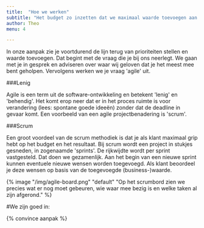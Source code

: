 ```yaml
---
title:  "Hoe we werken"
subtitle: "Het budget zo inzetten dat we maximaal waarde toevoegen aan je organiatie. Dat is onze doelstelling. "
author: Theo
menu: 4

---
```

In onze aanpak zie je voortdurend de lijn terug van prioriteiten stellen en waarde toevoegen. Dat begint met de vraag die je bij ons neerlegt. We gaan met je in gesprek en adviseren over waar wij geloven dat je het meest mee bent geholpen. Vervolgens werken we je vraag 'agile' uit.

###Lenig

Agile is een term uit de software-ontwikkeling en betekent 'lenig' en 'behendig'. Het komt erop neer dat er in het proces ruimte is voor verandering (lees: spontane goede ideeën) zonder dat de deadline in gevaar komt. Een voorbeeld van een agile projectbenadering is 'scrum'.

###Scrum

Een groot voordeel van de scrum methodiek is dat je als klant maximaal grip hebt op het budget en het resultaat. Bij scrum wordt een project in stukjes gesneden, in zogenaamde 'sprints'. De rijkwijdte wordt per sprint vastgesteld. Dat doen we gezamenlijk. Aan het begin van een nieuwe sprint kunnen eventuele nieuwe wensen worden toegevoegd. Als klant beoordeel je deze wensen op basis van de toegevoegde (business-)waarde.

{% image "/img/agile-board.png" "default" "Op het scrumbord zien we precies wat er nog moet gebeuren, wie waar mee bezig is en welke taken al zijn afgerond." %}

#We zijn goed in:

{% convince aanpak %}

